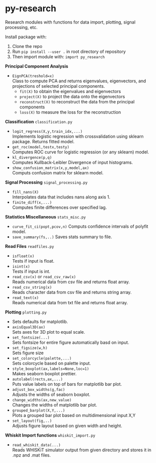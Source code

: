 # py-research

Research modules with functions for data import, plotting, signal processing, etc.

Install package with:

1. Clone the repo
2. Run `pip install --user .` in root directory of repository
3. Then import module with: `import py_research`

**Principal Component Analysis**
- `EignPCA(treshold=x)`\
  Class to compute PCA and returns eigenvalues, eigenvectors, and projections of selected principal components.
  - `fit(X)` to obtain the eigenvalues and eigenvectors
  - `project(X)` to project the data onto the eigenvectors
  - `reconstruct(X)` to reconstruct the data from the principal components
  - `loss(X)` to measure the loss for the reconstruction
  
**Classification**
`classification.py`

- `logit_regress(X,y,train_idx,...)`\
  Implements logistic regression with crossvalidation using sklearn package. Returns fitted model.
- `get_roc(model,testx,testy)`\
  Computes ROC curve for logistic regression (or any sklearn) model.
- `kl_divergence(p,q)`\
  Computes Kullback-Leibler Divergence of input histograms.
- `show_confusion_matrix(x,y,model,ax)`\
  Computs confusion matrix for sklearn model.

**Signal Processing**
`signal_processing.py`

- `fill_nans(X)`\
  Interpolates data that includes nans along axis 1.
- `finite_diff(x,...)`\
  Computes finite differences over specified lag.

**Statistics Miscellaneous**
`stats_misc.py`

- `curve_fit_ci(popt,pcov,n)`
  Computs confidence intervals of polyfit model.
- `save_summary(fs,..)`
  Saves stats summary to file.

**Read Files**
`readfiles.py`

- `isfloat(x)`\
  Tests if input is float.
- `isint(x)`\
  Tests if input is int.
- `read_csv(x)` or `read_csv_raw(x)`\
  Reads numerical data from csv file and returns float array.
- `read_csv_string(x)`\
  Reads character data from csv file and returns string array.
- `read_text(x)`\
  Reads numerical data from txt file and returns float array.

**Plotting**
`plotting.py`

- Sets defaults for matplotlib.
- `axisEqual3D(ax)`\
  Sets axes for 3D plot to equal scale.
- `set_fontsize(...)`\
  Sets fontsize for entire figure automatically basd on input.
- `set_figsize(w,h)`\
  Sets figure size
- `set_colorcycle(palette,...)`\
  Sets colorcycle based on palette input.
- `style_boxplot(ax,labels=None,loc=1)`\
  Makes seaborn boxplot prettier.
- `autolabel(rects,ax,...)`\
  Puts value labels on top of bars for matplotlib bar plot.
- `adjust_box_widths(g,fac)`\
  Adjusts the widths of seaborn boxplot.
- `change_widths(ax,new_value)`\
  Changes the widths of matplotlib bar plot.
- `grouped_barplot(X,Y,...)`\
  Plots a grouped bar plot based on multidimensional input X,Y
- `set_layout(fig,..)`\
  Adjusts figure layout based on given width and height.

**Whiskit Import functions**
`whiskit_import.py`

- `read_whiskit_data(...)`\
  Reads WHISKiT simulator output from given directory and stores it in .npz and .mat files.

